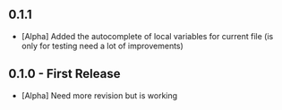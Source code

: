 ## 0.1.1
* [Alpha] Added the autocomplete of local variables for current file (is only for testing need a lot of improvements)

## 0.1.0 - First Release
* [Alpha] Need more revision but is working
